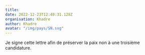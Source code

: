 ```yaml
---
title: 
date: 2022-12-23T12:49:31.128Z
organisation: Khadre
author: Khadre
avatar: "/img/pays/SN.svg"
---
```


Je signe cette lettre afin de préserver la paix non à une troisième candidature. 